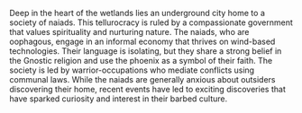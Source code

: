 Deep in the heart of the wetlands lies an underground city home to a society of naiads. This tellurocracy is ruled by a compassionate government that values spirituality and nurturing nature. The naiads, who are oophagous, engage in an informal economy that thrives on wind-based technologies. Their language is isolating, but they share a strong belief in the Gnostic religion and use the phoenix as a symbol of their faith. The society is led by warrior-occupations who mediate conflicts using communal laws. While the naiads are generally anxious about outsiders discovering their home, recent events have led to exciting discoveries that have sparked curiosity and interest in their barbed culture.